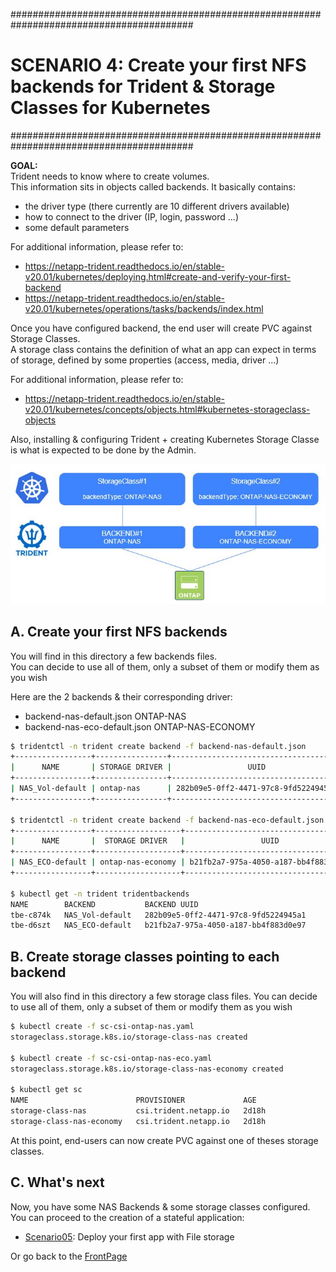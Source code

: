 #########################################################################################
# SCENARIO 4: Create your first NFS backends for Trident & Storage Classes for Kubernetes
#########################################################################################

**GOAL:**  
Trident needs to know where to create volumes.  
This information sits in objects called backends. It basically contains:

- the driver type (there currently are 10 different drivers available)
- how to connect to the driver (IP, login, password ...)
- some default parameters

For additional information, please refer to:

- https://netapp-trident.readthedocs.io/en/stable-v20.01/kubernetes/deploying.html#create-and-verify-your-first-backend 
- https://netapp-trident.readthedocs.io/en/stable-v20.01/kubernetes/operations/tasks/backends/index.html 

Once you have configured backend, the end user will create PVC against Storage Classes.  
A storage class contains the definition of what an app can expect in terms of storage, defined by some properties (access, media, driver ...)

For additional information, please refer to:

- https://netapp-trident.readthedocs.io/en/stable-v20.01/kubernetes/concepts/objects.html#kubernetes-storageclass-objects

Also, installing & configuring Trident + creating Kubernetes Storage Classe is what is expected to be done by the Admin.

![Scenario4](Images/scenario4.jpg "Scenario4")

## A. Create your first NFS backends

You will find in this directory a few backends files.  
You can decide to use all of them, only a subset of them or modify them as you wish

Here are the 2 backends & their corresponding driver:

- backend-nas-default.json        ONTAP-NAS
- backend-nas-eco-default.json    ONTAP-NAS-ECONOMY

```bash
$ tridentctl -n trident create backend -f backend-nas-default.json
+-----------------+----------------+--------------------------------------+--------+---------+
|      NAME       | STORAGE DRIVER |                 UUID                 | STATE  | VOLUMES |
+-----------------+----------------+--------------------------------------+--------+---------+
| NAS_Vol-default | ontap-nas      | 282b09e5-0ff2-4471-97c8-9fd5224945a1 | online |       0 |
+-----------------+----------------+--------------------------------------+--------+---------+

$ tridentctl -n trident create backend -f backend-nas-eco-default.json
+-----------------+-------------------+--------------------------------------+--------+---------+
|      NAME       |  STORAGE DRIVER   |                 UUID                 | STATE  | VOLUMES |
+-----------------+-------------------+--------------------------------------+--------+---------+
| NAS_ECO-default | ontap-nas-economy | b21fb2a7-975a-4050-a187-bb4f883d0e97 | online |       0 |
+-----------------+-------------------+--------------------------------------+--------+---------+

$ kubectl get -n trident tridentbackends
NAME        BACKEND           BACKEND UUID
tbe-c874k   NAS_Vol-default   282b09e5-0ff2-4471-97c8-9fd5224945a1
tbe-d6szt   NAS_ECO-default   b21fb2a7-975a-4050-a187-bb4f883d0e97
```

## B. Create storage classes pointing to each backend

You will also find in this directory a few storage class files.
You can decide to use all of them, only a subset of them or modify them as you wish

```bash
$ kubectl create -f sc-csi-ontap-nas.yaml
storageclass.storage.k8s.io/storage-class-nas created

$ kubectl create -f sc-csi-ontap-nas-eco.yaml
storageclass.storage.k8s.io/storage-class-nas-economy created

$ kubectl get sc
NAME                        PROVISIONER             AGE
storage-class-nas           csi.trident.netapp.io   2d18h
storage-class-nas-economy   csi.trident.netapp.io   2d18h
```

At this point, end-users can now create PVC against one of theses storage classes.  

## C. What's next

Now, you have some NAS Backends & some storage classes configured. You can proceed to the creation of a stateful application:  

- [Scenario05](../Scenario05): Deploy your first app with File storage  

Or go back to the [FrontPage](https://github.com/YvosOnTheHub/LabNetApp)